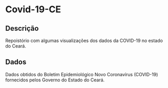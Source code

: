 # Covid-19-CE

## Descrição
Repoistório com algumas visualizações dos dados da COVID-19 no estado do Ceará.

## Dados
Dados obtidos do Boletim Epidemiológico Novo Coronavírus (COVID-19) fornecidos pelos Governo do Estado do Ceará.

